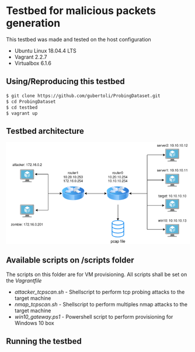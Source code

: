 # Testbed for malicious packets generation

This testbed was made and tested on the host configuration
- Ubuntu Linux 18.04.4 LTS
- Vagrant 2.2.7
- Virtualbox 6.1.6

## Using/Reproducing this testbed

```
$ git clone https://github.com/gubertoli/ProbingDataset.git
$ cd ProbingDataset
$ cd testbed
$ vagrant up
```

## Testbed architecture
![Testbed architecture](images/testbed.png)


## Available scripts on /scripts folder

The scripts on this folder are for VM provisioning. All scripts shall be set on the *Vagrantfile*

- *attacker_tcpscan.sh* - Shellscript to perform tcp probing attacks to the target machine
- *nmap_tcpscan.sh* - Shellscript to perform multiples nmap attacks to the target machine
- *win10_gateway.ps1* - Powershell script to perform provisioning for Windows 10 box

## Running the testbed

